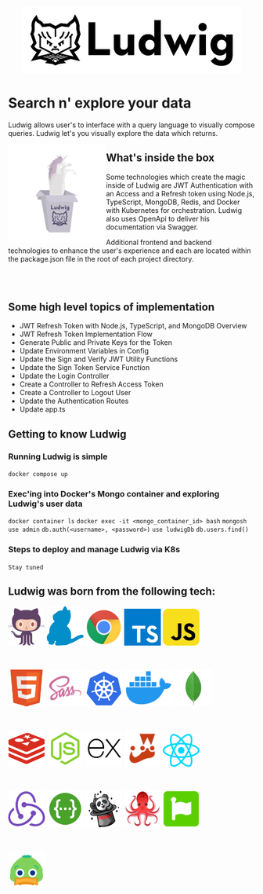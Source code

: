 <p align="center">
<img alt="Ludwig logo" width="450" src="./assets/ludwig/logo.svg" />
</p>

# Search n' explore your data

Ludwig allows user's to interface with a query language to visually compose queries. Ludwig let's you visually explore the data which returns.

<img alt="unicorn in the box" align="left" src="./assets/ludwig/images/unicorn-in-a-box.svg" width="200" />

## What's inside the box

Some technologies which create the magic inside of Ludwig are JWT Authentication with an Access and a Refresh token using Node.js, TypeScript, MongoDB, Redis, and Docker with Kubernetes for orchestration. Ludwig also uses OpenApi to deliver his documentation via Swagger.

Additional frontend and backend technologies to enhance the user's experience and each are located within the package.json file in the root of each project directory.

<br><br>

## Some high level topics of implementation

- JWT Refresh Token with Node.js, TypeScript, and MongoDB Overview
- JWT Refresh Token Implementation Flow
- Generate Public and Private Keys for the Token
- Update Environment Variables in Config
- Update the Sign and Verify JWT Utility Functions
- Update the Sign Token Service Function
- Update the Login Controller
- Create a Controller to Refresh Access Token
- Create a Controller to Logout User
- Update the Authentication Routes
- Update app.ts

## Getting to know Ludwig

### Running Ludwig is simple

`docker compose up`

### Exec'ing into Docker's Mongo container and exploring Ludwig's user data

`docker container ls`
`docker exec -it <mongo_container_id> bash`
`mongosh`
`use admin`
`db.auth(<username>, <password>)`
`use ludwigDb`
`db.users.find()`

### Steps to deploy and manage Ludwig via K8s

`Stay tuned`

## Ludwig was born from the following tech:

[Most of these logos were found on https://iconduck.com/]: #

<p align="left">
<img alt="Github" src="./assets/vendor-logos/github.svg" width="75" />
<img alt="Yarn" src="./assets/vendor-logos/yarn.svg" width="75" />
<img alt="Chrome" src="./assets/vendor-logos/chrome.svg" width="75" />
<img alt="Typescript" src="./assets/vendor-logos/typescript.svg" width="75" />
<img alt="Javascript" src="./assets/vendor-logos/javascript.svg" width="75" />
</p>
<br>
<p align="left">
<img alt="HTML5" src="./assets/vendor-logos/html5.svg" width="75" />
<img alt="Sass" src="./assets/vendor-logos/sass.svg" width="75" />
<img alt="K8s" src="./assets/vendor-logos/kubernetes.svg" width="75" />
<img alt="Docker" src="./assets/vendor-logos/docker.svg" width="100" />
<img alt="Mongo DB" src="./assets/vendor-logos/mongodb.svg" width="75" />
</p>
<br>
<p align="left">
<img alt="Redis" src="./assets/vendor-logos/redis.svg" width="75" />
<img alt="Node JS" src="./assets/vendor-logos/node-js.svg" width="75" />
<img alt="Express JS" src="./assets/vendor-logos/express-js.svg" width="75" />
<img alt="Jest" src="./assets/vendor-logos/jest.svg" width="75" />
<img alt="React JS" src="./assets/vendor-logos/react.svg" width="75" />
</p>
<br>
<p align="left">
<img alt="Redux" src="./assets/vendor-logos/redux.svg" width="75" />
<img alt="Swagger" src="./assets/vendor-logos/swagger.svg" width="75" />
<img alt="Faker JS" src="./assets/vendor-logos/fakerjs.svg" width="75" />
<img alt="React Testing Library" src="./assets/vendor-logos/react-testing-library.png" width="75" />
<img alt="Font Awesome" src="./assets/vendor-logos/fontawesome.svg" width="75" />
</p>
<br>
<p align="left">
<img alt="Icon Duck" src="./assets/vendor-logos/duck.svg" width="75" />
</p>
